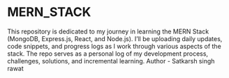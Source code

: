 # MERN_STACK
This repository is dedicated to my journey in learning the MERN Stack (MongoDB, Express.js, React, and Node.js). I’ll be uploading daily updates, code snippets, and progress logs as I work through various aspects of the stack. The repo serves as a personal log of my development process, challenges, solutions, and incremental learning.
Author - Satkarsh singh rawat 

